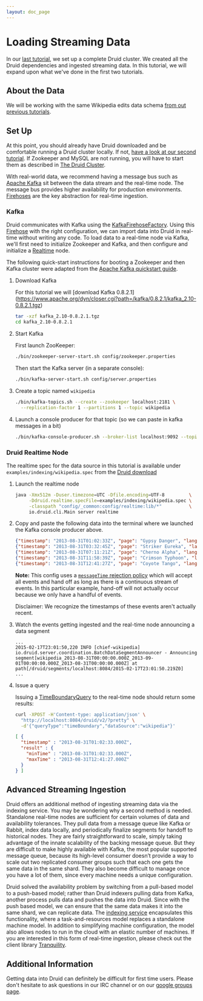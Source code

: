 ```yaml
---
layout: doc_page
---
```


# Loading Streaming Data

In our [last tutorial](Tutorial%3A-The-Druid-Cluster.html), we set up a
complete Druid cluster. We created all the Druid dependencies and ingested
streaming data. In this tutorial, we will expand upon what we've done in the
first two tutorials.

## About the Data

We will be working with the same Wikipedia edits data schema [from out previous
tutorials](http://localhost:4000/content/Tutorial:-A-First-Look-at-Druid.html#about-the-data).

## Set Up

At this point, you should already have Druid downloaded and be comfortable
running a Druid cluster locally. If not, [have a look at our second
tutorial](Tutorial%3A-The-Druid-Cluster.html). If Zookeeper and MySQL are not
running, you will have to start them as described in [The Druid
Cluster](Tutorial%3A-The-Druid-Cluster.html).

With real-world data, we recommend having a message bus such as [Apache
Kafka](http://kafka.apache.org/) sit between the data stream and the real-time
node. The message bus provides higher availability for production environments.
[Firehoses](Firehose.html) are the key abstraction for real-time ingestion.

### Kafka

Druid communicates with Kafka using the
[KafkaFirehoseFactory](Firehose.html). Using this [Firehose](Firehose.html)
with the right configuration, we can import data into Druid in real-time
without writing any code. To load data to a real-time node via Kafka, we'll
first need to initialize Zookeeper and Kafka, and then configure and initialize
a [Realtime](Realtime.html) node.

The following quick-start instructions for booting a Zookeeper and then Kafka
cluster were adapted from the [Apache Kafka quickstart guide](http://kafka.apache.org/documentation.html#quickstart).

1. Download Kafka

    For this tutorial we will [download Kafka 0.8.2.1]
    (https://www.apache.org/dyn/closer.cgi?path=/kafka/0.8.2.1/kafka_2.10-0.8.2.1.tgz)

    ```bash
    tar -xzf kafka_2.10-0.8.2.1.tgz
    cd kafka_2.10-0.8.2.1
    ```

1. Start Kafka

    First launch ZooKeeper:

    ```bash
    ./bin/zookeeper-server-start.sh config/zookeeper.properties
    ```

    Then start the Kafka server (in a separate console):

    ```bash
    ./bin/kafka-server-start.sh config/server.properties
    ```

1. Create a topic named `wikipedia`

    ```bash
    ./bin/kafka-topics.sh --create --zookeeper localhost:2181 \
      --replication-factor 1 --partitions 1 --topic wikipedia
    ```

1. Launch a console producer for that topic (so we can paste in kafka
   messages in a bit)

    ```bash
    ./bin/kafka-console-producer.sh --broker-list localhost:9092 --topic wikipedia
    ```

### Druid Realtime Node

The realtime spec for the data source in this tutorial is available under
`examples/indexing/wikipedia.spec` from the [Druid
download](http://static.druid.io/artifacts/releases/druid-services-0.7.0-bin.tar.gz)

1. Launch the realtime node

    ```bash
    java -Xmx512m -Duser.timezone=UTC -Dfile.encoding=UTF-8         \
         -Ddruid.realtime.specFile=examples/indexing/wikipedia.spec \
         -classpath "config/_common:config/realtime:lib/*"          \
         io.druid.cli.Main server realtime
    ```

1. Copy and paste the following data into the terminal where we launched
   the Kafka console producer above.

    ```json
    {"timestamp": "2013-08-31T01:02:33Z", "page": "Gypsy Danger", "language" : "en", "user" : "nuclear", "unpatrolled" : "true", "newPage" : "true", "robot": "false", "anonymous": "false", "namespace":"article", "continent":"North America", "country":"United States", "region":"Bay Area", "city":"San Francisco", "added": 57, "deleted": 200, "delta": -143}
    {"timestamp": "2013-08-31T03:32:45Z", "page": "Striker Eureka", "language" : "en", "user" : "speed", "unpatrolled" : "false", "newPage" : "true", "robot": "true", "anonymous": "false", "namespace":"wikipedia", "continent":"Australia", "country":"Australia", "region":"Cantebury", "city":"Syndey", "added": 459, "deleted": 129, "delta": 330}
    {"timestamp": "2013-08-31T07:11:21Z", "page": "Cherno Alpha", "language" : "ru", "user" : "masterYi", "unpatrolled" : "false", "newPage" : "true", "robot": "true", "anonymous": "false", "namespace":"article", "continent":"Asia", "country":"Russia", "region":"Oblast", "city":"Moscow", "added": 123, "deleted": 12, "delta": 111}
    {"timestamp": "2013-08-31T11:58:39Z", "page": "Crimson Typhoon", "language" : "zh", "user" : "triplets", "unpatrolled" : "true", "newPage" : "false", "robot": "true", "anonymous": "false", "namespace":"wikipedia", "continent":"Asia", "country":"China", "region":"Shanxi", "city":"Taiyuan", "added": 905, "deleted": 5, "delta": 900}
    {"timestamp": "2013-08-31T12:41:27Z", "page": "Coyote Tango", "language" : "ja", "user" : "stringer", "unpatrolled" : "true", "newPage" : "false", "robot": "true", "anonymous": "false", "namespace":"wikipedia", "continent":"Asia", "country":"Japan", "region":"Kanto", "city":"Tokyo", "added": 1, "deleted": 10, "delta": -9}
    ```

    **Note:** This config uses a [`messageTime` rejection policy](Plumber.html)
    which will accept all events and hand off as long as there is a continuous
    stream of events. In this particular example, hand-off will not actually
    occur because we only have a handful of events.

    Disclaimer: We recognize the timestamps of these events aren't actually recent.

1. Watch the events getting ingested and the real-time node announcing a data
   segment

    ```
    ...
    2015-02-17T23:01:50,220 INFO [chief-wikipedia] io.druid.server.coordination.BatchDataSegmentAnnouncer - Announcing segment[wikipedia_2013-08-31T00:00:00.000Z_2013-09-01T00:00:00.000Z_2013-08-31T00:00:00.000Z] at path[/druid/segments/localhost:8084/2015-02-17T23:01:50.219Z0]
    ...
    ```

1. Issue a query

    Issuing a [TimeBoundaryQuery](TimeBoundaryQuery.html) to the real-time node
    should return some results:

    ```bash
    curl -XPOST -H'Content-type: application/json' \
      "http://localhost:8084/druid/v2/?pretty" \
      -d'{"queryType":"timeBoundary","dataSource":"wikipedia"}'
    ```

    ```json
    [ {
      "timestamp" : "2013-08-31T01:02:33.000Z",
      "result" : {
        "minTime" : "2013-08-31T01:02:33.000Z",
        "maxTime" : "2013-08-31T12:41:27.000Z"
      }
    } ]
    ```

## Advanced Streaming Ingestion

Druid offers an additional method of ingesting streaming data via the indexing service. You may be wondering why a second method is needed. Standalone real-time nodes are sufficient for certain volumes of data and availability tolerances. They pull data from a message queue like Kafka or Rabbit, index data locally, and periodically finalize segments for handoff to historical nodes. They are fairly straightforward to scale, simply taking advantage of the innate scalability of the backing message queue. But they are difficult to make highly available with Kafka, the most popular supported message queue, because its high-level consumer doesn’t provide a way to scale out two replicated consumer groups such that each one gets the same data in the same shard. They also become difficult to manage once you have a lot of them, since every machine needs a unique configuration.

Druid solved the availability problem by switching from a pull-based model to a push-based model; rather than Druid indexers pulling data from Kafka, another process pulls data and pushes the data into Druid. Since with the push based model, we can ensure that the same data makes it into the same shard, we can replicate data. The [indexing service](Indexing-Service.html) encapsulates this functionality, where a task-and-resources model replaces a standalone machine model. In addition to simplifying machine configuration, the model also allows nodes to run in the cloud with an elastic number of machines. If you are interested in this form of real-time ingestion, please check out the client library [Tranquility](https://github.com/metamx/tranquility).

Additional Information
----------------------

Getting data into Druid can definitely be difficult for first time users. Please don't hesitate to ask questions in our IRC channel or on our [google groups page](https://groups.google.com/forum/#!forum/druid-user).

